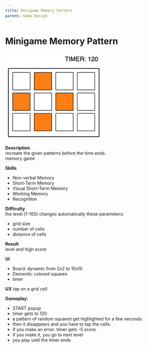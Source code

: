 ```yaml
---
title: Minigame Memory Pattern
parent: Game Design
---
```

# Minigame Memory Pattern

![](img/minigame_memory.excalidraw2.png)

**Description**  
recreate the given patterns before the time ends.  
memory game

**Skills**
- Non-verbal Memory
- Short-Term Memory
- Visual Short-Term Memory
- Working Memory
- Recognition

**Difficulty**  
the level (1-100) changes automatically these parameters: 
- grid size
- number of cells
- distance of cells

**Result**  
level and high score

**UI**
- Board: dynamic from 2x2 to 10x10
- Elements: colored squares
- timer

**UX**
tap on a grid cell

**Gameplay:**
- START popup
- timer gets to 120
- a pattern of random squared get highlighted for a few seconds.
- then it disappears and  you have to tap the cells.
- if you make an error: timer gets -5 score.
- if you make it, you go to next level
- you play until the timer ends

